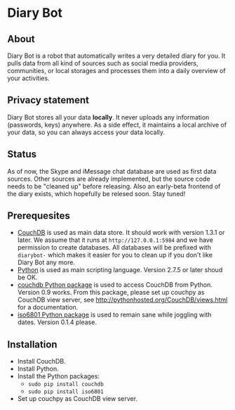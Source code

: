 # Diary Bot

## About

Diary Bot is a robot that automatically writes a very detailed diary for you. It pulls data from all kind of sources such as social media providers, communities, or local storages and processes them into a daily overview of your activities.

## Privacy statement

Diary Bot stores all your data **locally**. It never uploads any information (passwords, keys) anywhere. As a side effect, it maintains a local archive of your data, so you can always access your data locally.

## Status

As of now, the Skype and iMessage chat database are used as first data sources. Other sources are already implemented, but the source code needs to be "cleaned up" before releasing. Also an early-beta frontend of the diary exists, which hopefully be relesed soon. Stay tuned!

## Prerequesites

- [CouchDB](http://couchdb.apache.org) is used as main data store. It should work with version 1.3.1 or later. We assume that it runs at `http://127.0.0.1:5984` and we have permission to create databases. All databases will be prefixed with `diarybot-` which makes it easier for you to clean up if you don't like Diary Bot any more.
- [Python](http://www.python.org) is used as main scripting language. Version 2.7.5 or later shoud be OK.
- [couchdb Python package](https://pypi.python.org/pypi/CouchDB) is used to access CouchDB from Python. Version 0.9 works. From this package, please set up couchpy as CouchDB view server, see http://pythonhosted.org/CouchDB/views.html for a documentation.
- [iso6801 Python package](https://pypi.python.org/pypi/iso8601) is used to remain sane while joggling with dates. Version 0.1.4 please.

## Installation

- Install CouchDB.
- Install Python.
- Install the Python packages:
	- `sudo pip install couchdb`
	- `sudo pip install iso6801`
- Set up couchpy as CouchDB view server.
